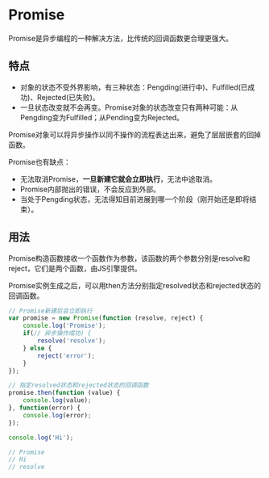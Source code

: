 # Promise

Promise是异步编程的一种解决方法，比传统的回调函数更合理更强大。

## 特点

* 对象的状态不受外界影响，有三种状态：Pengding\(进行中\)、Fulfilled\(已成功\)、Rejected\(已失败\)。
* 一旦状态改变就不会再变。Promise对象的状态改变只有两种可能：从Pengding变为Fulfilled；从Pending变为Rejected。

Promise对象可以将异步操作以同不操作的流程表达出来，避免了层层嵌套的回掉函数。

Promise也有缺点：

* 无法取消Promise，**一旦新建它就会立即执行**，无法中途取消。
* Promise内部抛出的错误，不会反应到外部。
* 当处于Pengding状态，无法得知目前进展到哪一个阶段（刚开始还是即将结束）。

## 用法

Promise构造函数接收一个函数作为参数，该函数的两个参数分别是resolve和reject，它们是两个函数，由JS引擎提供。

Promise实例生成之后，可以用then方法分别指定resolved状态和rejected状态的回调函数。

```js
// Promise新建后会立即执行
var promise = new Promise(function (resolve, reject) {
    console.log('Promise');
    if(// 异步操作成功) {
        resolve('resolve');
    } else {
        reject('error');
    }
});

// 指定resolved状态和rejected状态的回调函数
promise.then(function (value) {
    console.log(value);
}, function(error) {
    console.log(error);
});

console.log('Hi');

// Promise
// Hi
// resolve
```



